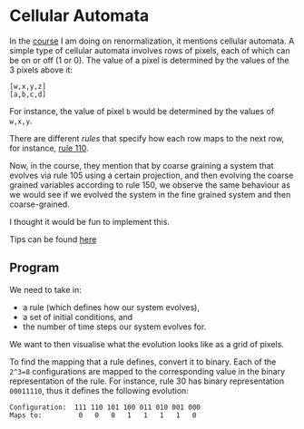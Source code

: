# Cellular Automata

In the [course](https://www.complexityexplorer.org/courses/67-introduction-to-renormalization) I am doing on renormalization, it mentions cellular automata. A simple type of cellular automata involves rows of pixels, each of which can be on or off (1 or 0). The value of a pixel is determined by the values of the 3 pixels above it:

    [w,x,y,z]
    [a,b,c,d]
For instance, the value of pixel `b` would be determined by the values of `w,x,y`.
 
 There are different *rules* that specify how each row maps to the next row, for instance, [rule 110](https://en.wikipedia.org/wiki/Rule_110).

 Now, in the course, they mention that by coarse graining a system that evolves via rule 105 using a certain projection, and then evolving the coarse grained variables according to rule 150, we observe the same behaviour as we would see if we evolved the system in the fine grained system and then coarse-grained. 

 I thought it would be fun to implement this. 

 Tips can be found [here](http://tuvalu.santafe.edu/~simon/MOOC_problems.pdf) 

## Program
We need to take in:
- a rule (which defines how our system evolves), 
- a set of initial conditions, and 
- the number of time steps our system evolves for.

We want to then visualise what the evolution looks like as a grid of pixels. 

To find the mapping that a rule defines, convert it to binary. Each of the `2^3=8` configurations are mapped to the corresponding value in the binary representation of the rule. For instance, rule 30 has binary representation `00011110`, thus it defines the following evolution:

    Configuration:  111 110 101 100 011 010 001 000
    Maps to:         0   0   0   1   1   1   1   0  
